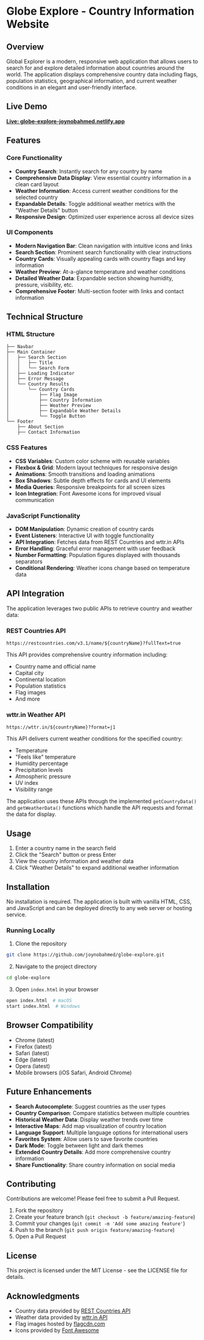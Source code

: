 # Globe Explore - Country Information Website

## Overview

Global Explorer is a modern, responsive web application that allows users to search for and explore detailed information about countries around the world. The application displays comprehensive country data including flags, population statistics, geographical information, and current weather conditions in an elegant and user-friendly interface.

## Live Demo

**[Live: globe-explore-joynobahmed.netlify.app](https://globe-explore-joynobahmed.netlify.app/)**

## Features

### Core Functionality

-   **Country Search**: Instantly search for any country by name
-   **Comprehensive Data Display**: View essential country information in a clean card layout
-   **Weather Information**: Access current weather conditions for the selected country
-   **Expandable Details**: Toggle additional weather metrics with the "Weather Details" button
-   **Responsive Design**: Optimized user experience across all device sizes

### UI Components

-   **Modern Navigation Bar**: Clean navigation with intuitive icons and links
-   **Search Section**: Prominent search functionality with clear instructions
-   **Country Cards**: Visually appealing cards with country flags and key information
-   **Weather Preview**: At-a-glance temperature and weather conditions
-   **Detailed Weather Data**: Expandable section showing humidity, pressure, visibility, etc.
-   **Comprehensive Footer**: Multi-section footer with links and contact information

## Technical Structure

### HTML Structure

```
├── Navbar
├── Main Container
│   ├── Search Section
│   │   ├── Title
│   │   └── Search Form
│   ├── Loading Indicator
│   ├── Error Message
│   └── Country Results
│       └── Country Cards
│           ├── Flag Image
│           ├── Country Information
│           ├── Weather Preview
│           ├── Expandable Weather Details
│           └── Toggle Button
└── Footer
    ├── About Section
    ├── Contact Information
```

### CSS Features

-   **CSS Variables**: Custom color scheme with reusable variables
-   **Flexbox & Grid**: Modern layout techniques for responsive design
-   **Animations**: Smooth transitions and loading animations
-   **Box Shadows**: Subtle depth effects for cards and UI elements
-   **Media Queries**: Responsive breakpoints for all screen sizes
-   **Icon Integration**: Font Awesome icons for improved visual communication

### JavaScript Functionality

-   **DOM Manipulation**: Dynamic creation of country cards
-   **Event Listeners**: Interactive UI with toggle functionality
-   **API Integration**: Fetches data from REST Countries and wttr.in APIs
-   **Error Handling**: Graceful error management with user feedback
-   **Number Formatting**: Population figures displayed with thousands separators
-   **Conditional Rendering**: Weather icons change based on temperature data

## API Integration

The application leverages two public APIs to retrieve country and weather data:

### REST Countries API

```
https://restcountries.com/v3.1/name/${countryName}?fullText=true
```

This API provides comprehensive country information including:

-   Country name and official name
-   Capital city
-   Continental location
-   Population statistics
-   Flag images
-   And more

### wttr.in Weather API

```
https://wttr.in/${countryName}?format=j1
```

This API delivers current weather conditions for the specified country:

-   Temperature
-   "Feels like" temperature
-   Humidity percentage
-   Precipitation levels
-   Atmospheric pressure
-   UV index
-   Visibility range

The application uses these APIs through the implemented `getCountryData()` and `getWeatherData()` functions which handle the API requests and format the data for display.

## Usage

1. Enter a country name in the search field
2. Click the "Search" button or press Enter
3. View the country information and weather data
4. Click "Weather Details" to expand additional weather information

## Installation

No installation is required. The application is built with vanilla HTML, CSS, and JavaScript and can be deployed directly to any web server or hosting service.

### Running Locally

1. Clone the repository

```bash
git clone https://github.com/joynobahmed/globe-explore.git
```

2. Navigate to the project directory

```bash
cd globe-explore
```

3. Open `index.html` in your browser

```bash
open index.html  # macOS
start index.html  # Windows
```

## Browser Compatibility

-   Chrome (latest)
-   Firefox (latest)
-   Safari (latest)
-   Edge (latest)
-   Opera (latest)
-   Mobile browsers (iOS Safari, Android Chrome)

## Future Enhancements

-   **Search Autocomplete**: Suggest countries as the user types
-   **Country Comparison**: Compare statistics between multiple countries
-   **Historical Weather Data**: Display weather trends over time
-   **Interactive Maps**: Add map visualization of country location
-   **Language Support**: Multiple language options for international users
-   **Favorites System**: Allow users to save favorite countries
-   **Dark Mode**: Toggle between light and dark themes
-   **Extended Country Details**: Add more comprehensive country information
-   **Share Functionality**: Share country information on social media

## Contributing

Contributions are welcome! Please feel free to submit a Pull Request.

1. Fork the repository
2. Create your feature branch (`git checkout -b feature/amazing-feature`)
3. Commit your changes (`git commit -m 'Add some amazing feature'`)
4. Push to the branch (`git push origin feature/amazing-feature`)
5. Open a Pull Request

## License

This project is licensed under the MIT License - see the LICENSE file for details.

## Acknowledgments

-   Country data provided by [REST Countries API](https://restcountries.com)
-   Weather data provided by [wttr.in API](https://wttr.in)
-   Flag images hosted by [flagcdn.com](https://flagcdn.com)
-   Icons provided by [Font Awesome](https://fontawesome.com)
